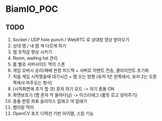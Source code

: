 # BiamIO_POC
## TODO
1. Socket / UDP hole punch / WebRTC 로 상대방 영상 받아오기
2. 상대 뱀 / 내 뱀 색 다르게 하기
3. 뱀 조작감 향상 시키기
4. Room, waiting list 관리
5. 룸 별로 서버사이드 먹이 스폰
6. 게임 오버시 승리/패배 판정 피드백 + 서버로 이벤트 전송, 클라이언트 초기화
7. 처음 게임 시작했을때 대기시간 + 뱀 오는 방향 (유저 1은 왼쪽에서, 유저 2는 오른쪽에서 마주오는 형식)
8. (시작화면에 추가 할 것) 혼자 하기 모드 -> 자기 충돌 ON
9. 화면보호기 (뱀 혼자 막 돌아다님) -> 이스터에그 (룸핏 로고 넣어주기)
10. 충돌 판정 좌표 슬라이스 없애고 색 없애기
11. 뱀이랑 먹이
12. OpenCV 포즈 디텍션 기반 아이템, 스킬 기능